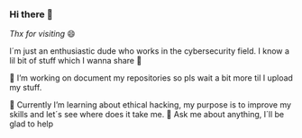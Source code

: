 ### Hi there 👋

*Thx for visiting* 😄

I´m just an enthusiastic dude who works in the cybersecurity field. I know a lil bit of stuff which I wanna share 💙

📍 I’m working on document my repositories so pls wait a bit more til I upload my stuff.

🌱 Currently I’m learning about ethical hacking, my purpose is to improve my skills and let´s see where does it take me.
💬 Ask me about anything, I´ll be glad to help



<!--
**ch1kor1t4/ch1kor1t4** is a ✨ _special_ ✨ repository because its `README.md` (this file) appears on your GitHub profile.

Here are some ideas to get you started:

- 🔭 I’m currently working on ...
- 🌱 I’m currently learning ...
- 👯 I’m looking to collaborate on ...
- 🤔 I’m looking for help with ...
- 💬 Ask me about ...
- 📫 How to reach me: ...
- 😄 Pronouns: ...
- ⚡ Fun fact: ...
-->
